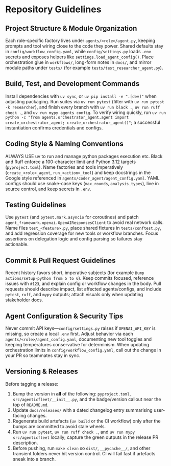 # Repository Guidelines

## Project Structure & Module Organization

Each role-specific factory lives under `agents/<role>/agent.py`, keeping prompts and tool wiring close to the code they power. Shared defaults stay in `config/workflow_config.yaml`, while `config/settings.py` loads `.env` secrets and exposes helpers like `settings.load_agent_config()`. Place orchestration glue in `workflows/`, long-form notes in `docs/`, and mirror module paths under `tests/` (for example `tests/test_researcher_agent.py`).

## Build, Test, and Development Commands

Install dependencies with `uv sync`, or `uv pip install -e ".[dev]"` when adjusting packaging. Run suites via `uv run pytest` (filter with `uv run pytest -k researcher`), and finish every branch with `uv run black .`, `uv run ruff check .`, and `uv run mypy agents config`. To verify wiring quickly, run `uv run python -c "from agents.orchestrator_agent.agent import create_orchestrator_agent; create_orchestrator_agent()"`; a successful instantiation confirms credentials and configs.

## Coding Style & Naming Conventions

ALWAYS USE uv to run and manage python packages execution etc. Black and Ruff enforce a 100-character limit and Python 3.12 targets (`pyproject.toml`). Name factories and tools imperatively (`create_<role>_agent`, `run_<action>_tool`) and keep docstrings in the Google style referenced in `agents/coder_agent/agent_config.yaml`. YAML configs should use snake-case keys (`max_rounds`, `analysis_types`), live in source control, and keep secrets in `.env`.

## Testing Guidelines

Use `pytest` (and `pytest.mark.asyncio` for coroutines) and patch `agent_framework.openai.OpenAIResponsesClient` to avoid real network calls. Name files `test_<feature>.py`, place shared fixtures in `tests/conftest.py`, and add regression coverage for new tools or workflow branches. Focus assertions on delegation logic and config parsing so failures stay actionable.

## Commit & Pull Request Guidelines

Recent history favors short, imperative subjects (for example `Bump actions/setup-python from 5 to 6`). Keep commits focused, reference issues with `#123`, and explain config or workflow changes in the body. Pull requests should describe impact, list affected agents/configs, and include `pytest`, `ruff`, and `mypy` outputs; attach visuals only when updating stakeholder docs.

## Agent Configuration & Security Tips

Never commit API keys—`config/settings.py` raises if `OPENAI_API_KEY` is missing, so create a local `.env` first. Adjust behavior via each `agents/<role>/agent_config.yaml`, documenting new tool toggles and keeping temperatures conservative for determinism. When updating orchestration limits in `config/workflow_config.yaml`, call out the change in your PR so teammates stay in sync.

## Versioning & Releases

Before tagging a release:

1. Bump the version in **all** of the following: `pyproject.toml`, `src/agenticfleet/__init__.py`, and the badge/version callout near the top of `README.md`.
2. Update `docs/releases/` with a dated changelog entry summarising user-facing changes.
3. Regenerate build artefacts (`uv build` or the CI workflow) only after the bumps are committed to avoid stale wheels.
4. Run `uv run pytest`, `uv run ruff check .`, and `uv run mypy src/agenticfleet` locally; capture the green outputs in the release PR description.
5. Before pushing, run `make clean` so `dist/`, `__pycache__/`, and other transient folders never hit version control. CI will fail fast if artefacts sneak into a branch.
